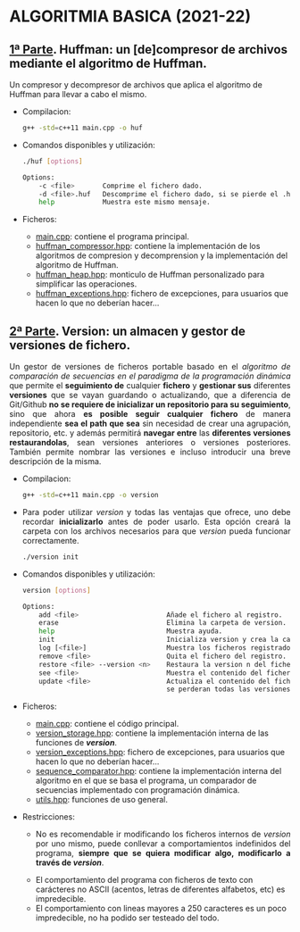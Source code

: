 # ALGORITMIA BASICA (2021-22)
## [1ª Parte](https://github.com/ddevigner/ab21-22/tree/main/HuffmanCompression). Huffman: un [de]compresor de archivos mediante el algoritmo de Huffman.
Un compresor y decompresor de archivos que aplica el algoritmo de Huffman para llevar a cabo el mismo.
- Compilacion:
    ```bash
    g++ -std=c++11 main.cpp -o huf
    ```
    
- Comandos disponibles y utilización:
    ```bash
    ./huf [options]
    
    Options: 
        -c <file>       Comprime el fichero dado.
        -d <file>.huf   Descomprime el fichero dado, si se pierde el .huf, no será posible recuperar su contenido original.
        help            Muestra este mismo mensaje.
    ```

- Ficheros:
    - [main.cpp](https://github.com/ddevigner/ab21-22/blob/main/HuffmanCompression/main.cpp): contiene el programa principal.
    - [huffman_compressor.hpp](https://github.com/ddevigner/ab21-22/blob/main/HuffmanCompression/huffman_compressor.hpp): contiene la implementación de los algoritmos de compresion y decomprension y la implementación del algoritmo de Huffman.
    - [huffman_heap.hpp](https://github.com/ddevigner/ab21-22/blob/main/HuffmanCompression/huffman_heap.hpp): monticulo de Huffman personalizado para simplificar las operaciones.
    - [huffman_exceptions.hpp](https://github.com/ddevigner/ab21-22/blob/main/HuffmanCompression/huffman_exceptions.hpp): fichero de excepciones, para usuarios que hacen lo que no deberían hacer...

## [2ª Parte](https://github.com/ddevigner/ab21-22/tree/main/VersionStorage). Version: un almacen y gestor de versiones de fichero.
<p align="justify">
Un gestor de versiones de ficheros portable basado en el <em>algoritmo de comparación de secuencias en el paradigma de la programación dinámica</em> que permite el <b>seguimiento de</b> cualquier <b>fichero</b> y <b>gestionar sus</b> diferentes <b>versiones</b> que se vayan guardando o actualizando, que a diferencia de Git/Github <b>no se requiere de inicializar un repositorio para su seguimiento</b>, sino que ahora <b>es posible seguir cualquier fichero</b> de manera independiente <b>sea el path que sea</b> sin necesidad de crear una agrupación, repositorio, etc. y además permitirá <b>navegar entre</b> las <b>diferentes versiones restaurandolas</b>, sean versiones anteriores o versiones posteriores. También permite nombrar las versiones e incluso introducir una breve descripción de la misma.
</p>

- Compilacion:
    ```bash
    g++ -std=c++11 main.cpp -o version
    ```

- <p align="justify"> Para poder utilizar <i>version</i> y todas las ventajas que ofrece, uno debe recordar <b>inicializarlo</b> antes de poder usarlo. Esta opción creará la carpeta con los archivos necesarios para que <i>version</i> pueda funcionar correctamente.</p>

   ```bash
   ./version init
   ```

- Comandos disponibles y utilización:
    ```bash
    version [options]
    
    Options:
        add <file>                      Añade el fichero al registro.
        erase                           Elimina la carpeta de version.
        help                            Muestra ayuda.
        init                            Inicializa version y crea la carpeta de registro.
        log [<file>]                    Muestra los ficheros registrados o informacion sobre un fichero en especifico.
        remove <file>                   Quita el fichero del registro.
        restore <file> --version <n>    Restaura la version n del fichero, sea posterior o anterior.
        see <file>                      Muestra el contenido del fichero que tiene guardado version.
        update <file>                   Actualiza el contenido del fichero. Si la version actual es inferior a la ultima, 
                                        se perderan todas las versiones posteriores a la actual.
    ```

- Ficheros:
    - [main.cpp](https://github.com/ddevigner/ab21-22/blob/main/Version/main.cpp): contiene el código principal.
    - [version_storage.hpp](https://github.com/ddevigner/ab21-22/blob/main/Version/version_storage.hpp): contiene la implementación interna de las funciones de **_version_**.
    - [version_exceptions.hpp](https://github.com/ddevigner/ab21-22/blob/main/Version/version_exceptions.hpp): fichero de excepciones, para usuarios que hacen lo que no deberían hacer...
    - [sequence_comparator.hpp](https://github.com/ddevigner/ab21-22/blob/main/Version/sequence_comparator.hpp): contiene la implementación interna del algoritmo en el que se basa el programa, un comparador de secuencias implementado con programación dinámica.
    - [utils.hpp](https://github.com/ddevigner/ab21-22/blob/main/Version/utils.hpp): funciones de uso general.

- Restricciones:
    - <p align="justify"> No es recomendable ir modificando los ficheros internos de <i>version</i> por uno mismo, puede conllevar a comportamientos indefinidos del programa, <b>siempre que se quiera modificar algo, modificarlo a través de <i>version</i></b>.</p>
    - El comportamiento del programa con ficheros de texto con carácteres no ASCII (acentos, letras de diferentes alfabetos, etc) es impredecible.
    - El comportamiento con lineas mayores a 250 caracteres es un poco impredecible, no ha podido ser testeado del todo.

<!--Para la tabla de frecuencias se leerá el fichero pasado por parametro caracter a caracter, cada caracter nuevo se guardará en un nuevo nodo de monticulo de Huffman, de esta manera el programa ahorrará cierta computacion, cada aparicion de un caracter aumentará en uno su frecuencia y ademas, se guardará el numero de bytes reales leidos. En un punto posterior se explicará de manera mas detallada
las decisiones de los bytes leidos y los nodos de Huffman. La tabla de frecuencias se guarda en un vector ordenado por frecuencias, se probaron otras decisiones como una tabla hash o un diccionario, pero el ordenado del vector era mucho mas flexible y aceptaba estructuras propias con funciones lambda.

Se desarrolla una nueva estructura de solucion ad-hoc basada en este problema: un nodo de monticulo de Huffman (huffman_heap), decidido así debido a la flexibilidad que conlleva su utilizacion respecto a estructuras ya existentes que facilita su manipulacion.

Una vez se calcula la tabla de frecuencias, se decide crear el monticulo completo. El vector, ordenado de mayor a menor, contiene los diferentes nodos del monticulo, fue tomada esta decision ya que al ordenar el vector de mayor a menor, los dos ultimos elementos siempre serían las hojas del monticulo que habría que coger y al ser guardados directamente como nodos no era necesario crear objetos adicionales ya que estaban preparados para ser referenciados por un nodo padre posterior. El nuevo nodo conformado por los dos ultimos elementos del vector se introduce de manera ordenada para que siga cumpliendo el requisito.

Tras relacionar todos los nodos guardados en el vector, en este siempre quedará un unico nodo, siendo la raiz del monticulo, con el cual se calcularán los codigos de cada caracter. Existen dos tipos de nodos, uno rama, que no contiene caracter y otro hoja, que si lo contiene, cada codigo se calculará para cada nodo hoja y se guardará en una mapa no ordenado para que el acceso del mismo sea casi constante, ya que no se requiere de que los codigos esten ordenados.

Finalmente, en la compresion, por un parte, se guardará la extension del fichero original y el tamaño de los bytes leidos seguido de la tabla de codificaciones, y por otra, se volverá a leer el fichero pasado por parametro caracter a caracter pero esta vez se transformará cada caracter en su codigo guardado en el mapa no ordenado, con manipulacion de cadenas, se hace encajar los diferentes codigos para que queden escritos en un solo byte, es decir, en un byte, puede haber varias letras ya que los codigos son la representacion en bits. La compresion generará un fichero de extension .huf, perderlo significará perder el fichero original.

El funcionamiento de la decompresion es el contrario al de la compresion, primero se obtendrá la extension, guardada para poder generar el fichero original junto a su extension, y el numero de bytes leidos, guardado ya que como se ha mencionado anteriormente, cada letra es representada por una cadena de bits y es posible que esta codificacion deje bits de relleno al final del fichero que si se decodificará directamente saldrían caracteres adicionales que no se encontraban en el fichero original, por ello, con el numero de bytes reales, se puede verificar hasta que punto son caracteres reales del fichero original o son bits de relleno. Posteriormente, se obtiene la tabla de codificaciones y finalmente se lee el fichero caracter a caracter aplicando la decodificacion.

El segundo programa es un almacen y gestor de versiones que se encarga del seguimiento de ficheros y gestiona sus diferentes versiones.

Antes de utilizar version con todas sus funciones es imporante inicializarlo PORQUE SI NO NO FUNCIONARÁ, Y SI EL USUARIO QUE UTILICE EL PROGRAMA NO SABE PORQUE NO FUNCIONA SIGNIFICA QUE NO SE HA LEIDO EL README:

```bash
./version init
```

Tambien es posible eliminar toda traza del programa, sea carpeta de registro o ficheros de version, etc:

```bash
./version erase
```

El seguimiento de los ficheros se realiza mediante un fichero de registro que guarda cada fichero seguido y todas sus versiones. Se guarda el momento de registro y de ultima modificacion, la version actual y la ultima version guardada, si esta actualizado y el nombre y path absoluto del fichero:

> REGISTER_DATE, REGISTER_TIME, UPDATED, CURRENT_VERSION, LAST_VERSION, MODIFY_TIME, MODIFY_DATE, FILE
> \# VERSION_TIME, VERSION_DATE, VERSION_NAME, VERSION_DESCRIPTION.
> [...]

Es importante tener el nombre y path absoluto del fichero, ya que es la unica manera de poder verificar si un fichero ya ha sido registrado o no. El path absoluto y el nombre tienen un id unico en la misma maquina. 

Una vez terminado, se copia el fichero en la carpeta de registro y se guarda la ultima version datada.

Para la actualizacion de los ficheros se ha decidido leerlo linea por linea ya que se consideraba un punto intermedio entre leerlo palabra a palabra o caracter a caracter o bloque a bloque, mas soportable para el sistema. Para poder aliviar la carga de computo, se ha limitado el tamaño de linea a 250, es decir, si una linea es superior a los 250 caracteres, esta se procesará por bloques de 250 
caracteres y se evitaran matrices de gran tamaño (62500 elementos solo una linea de 250 caracteres). Por cada linea leida, se utilizará el algoritmo de comparacion de secuencias y los cambios se guardaran en un fichero de version asociado a la version a la que se va actualizar, en otras palabras, cada version tiene su propio fichero de cambios, debido a que la lectura de los ficheros se hacia mas sencilla. En los ficheros de version se guardan en pares de dos lineas de cambios, la primera guarda los cambios actuales de la version guardada a la nueva version, la segunda guarda los cambios necesarios para llegar a la version anterior:

>>@ linea cambios actuales de la version.
<<@ linea cambios a la version anterior.

La comparacion de cadenas se realiza mediante el algoritmo de comparacion de secuencias aplicado a programacion dinamica, para el calculo de costes se utilizaunicamente un vector ya que es posible recorrer los costes sin necesidad de guardar una matriz completa, respecto de las acciones, estas si se guardan en una matriz ya que no es posible determinar que acciones son las optimas sin la matriz. Respecto al resultado, este se obtiene mediante una cadena y ademas se ha implementado un modo comprimido de los cambios para asi acotarlos y evitar caracteres innecesarios:

- Si hay varias inserciones o sustituciones contiguas, no es necesario metercada insercion o sustitucion por separado, con tal de introducir desde que indicedebe realizarse y la cadena ya se tiene el dato:
    +H6 +e7 +l8 +l9 +o10    -> +6:Hello

- Si hay varias eliminacions contiguas, solo se requiere los indices inicial y final de los que se va a hacer la eliminacion:
    -7 -8 -9 -10 -11 -12    -> -7:12

Ademas, los cambios tambien vienen implementados con una funcion de analisis, que se encarga de analizar la situacion de las cadenas del fichero actualizado y del fichero guardado, si por ejemplo, alguna de las dos cadenas esta vacia o son iguales se evita el calculo de costes y acciones ya que estas se pueden sacar directamente sin necesidad de calcular nada.

Una vez calculados los cambios, se modifica el registro con el ultimo momento de modificacion, su version actual y su ultima version y se añade la nueva version, que permite tener un nombre personalizado (solo caracteres alfanumericos y "_") y una pequeña descripcion (max. 150 caracteres). Si se actualiza el fichero y la version actual es menor a la ultima version disponible, se perderan todas las versiones posteriores a la actual.

La restauracion funciona al contrario que la actualizacion, permite la restauracion hacia detras (version actual 3 -> 1), y hacia delante (version actual 1 -> 3), para ello, lee cada fichero de versiones correspondiente y aplica uno tras otro los cambios dependiendo de si la version a alcanzar es anterior o posterior. El aplicado de los cambios es con un simple algoritmo que procesa cadenas. Una vez restaurada la version, se actualiza el momento de modificacion y la version actual.

Los ficheros y versiones se guardan en estrcuturas propias para la facilitacion del computo, en versiones anteriores se modificaba directamente el fichero de registro obteniendo un codigo bastante mas complejo.-->
